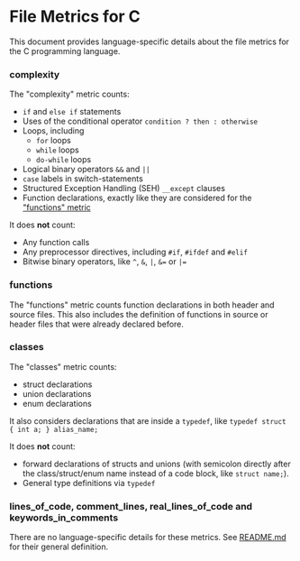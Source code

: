 # File Metrics for C

This document provides language-specific details about the file metrics for the C programming language.

### complexity

The "complexity" metric counts:

-   `if` and `else if` statements
-   Uses of the conditional operator `condition ? then : otherwise`
-   Loops, including
    -   `for` loops
    -   `while` loops
    -   `do-while` loops
-   Logical binary operators `&&` and `||`
-   `case` labels in switch-statements
-   Structured Exception Handling (SEH) `__except` clauses
-   Function declarations, exactly like they are considered for the ["functions" metric](#functions)

It does **not** count:

-   Any function calls
-   Any preprocessor directives, including `#if`, `#ifdef` and `#elif`
-   Bitwise binary operators, like `^`, `&`, `|`, `&=` or `|=`

### functions

The "functions" metric counts function declarations in both header and source files. This also includes the definition of functions in source or header files that were already declared before.

### classes

The "classes" metric counts:

-   struct declarations
-   union declarations
-   enum declarations

It also considers declarations that are inside a `typedef`, like `typedef struct { int a; } alias_name;`

It does **not** count:

-   forward declarations of structs and unions (with semicolon directly after the class/struct/enum name instead of a code block, like `struct name;`).
-   General type definitions via `typedef`

### lines_of_code, comment_lines, real_lines_of_code and keywords_in_comments

There are no language-specific details for these metrics. See [README.md](README.md) for their general definition.
